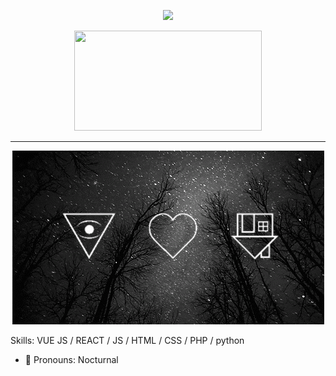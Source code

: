 <p align="center">
<img height="160" src="https://github-readme-stats.vercel.app/api?username=Nocturnal-OFC&show_icons=true&include_all_commits=true&theme=react&cache_seconds=3200&hide_border=true" /><br>
<p align="center">
<img height="160" width="300" src="https://github-readme-stats.vercel.app/api/top-langs/?username=Nocturnal-OFC&layout=compact&theme=react&hide_border=true" />
</p>
<hr>

<p align="center"><img src="GIF-1.gif" >

Skills: VUE JS / REACT / JS / HTML / CSS / PHP / python

- 🔭 Pronouns: Nocturnal
